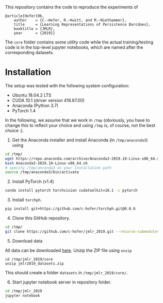 
This repository contains the code to reproduce the experiments of 

```
@article{Hofer19b,
    author    = {C.~Hofer, R.~Kwitt, and M.~Niethammer},
    title     = {Learning Representations of Persistence Barcdoes},
    booktitle = {JMLR},
    year      = {2019}}
```

The `core` folder contains some utility code while the actual training/testing code is in the top-level jupyter notebooks, which are named after the corresponding datasets. 

Installation
============

The setup was tested with the following system configuration:

- Ubuntu 18.04.2 LTS
- CUDA 10.1 (driver version 418.87.00)
- Anaconda (Python 3.7)
- PyTorch 1.4

In the following, we assume that we work in `/tmp` (obviously, you have to
change this to reflect your choice and using `/tmp` is, of course, not
the best choice :).

1. Get the Anaconda installer and install Anaconda (in `/tmp/anaconda3`)
using

```bash
cd /tmp/
wget https://repo.anaconda.com/archive/Anaconda3-2019.10-Linux-x86_64.sh
bash Anaconda3-2019.10-Linux-x86_64.sh
# specify /tmp/anconda3 as your installation path
source /tmp/anaconda3/bin/activate
```

2. Install PyTorch (v1.4)

```bash
conda install pytorch torchvision cudatoolkit=10.1 -c pytorch
```

3. Install ``torchph``. 

```bash
pip install git+https://github.com/c-hofer/torchph.git@0.0.0
```

4. Clone this GitHub repository.

```bash
cd /tmp/
git clone https://github.com/c-hofer/jmlr_2019.git --recurse-submodules
```

5. Download data

All data can be downloaded [here](https://drive.google.com/open?id=148hoKBu1bbnWcAf4pErGWaOwnXzr7jxy). Unzip the ZIP file using `unzip`

```
cd /tmp/jmlr_2019/core
unzip jmlr2019_datasets.zip
```

This should create a folder `datasets` in `/tmp/jmlr_2019/core/`.

6. Start jupyter notebook server in repository folder.

```bash
cd /tmp/jmlr_2019
jupyter notebook
``` 
